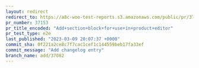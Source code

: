 ```yaml
---
layout: redirect
redirect_to: https://a8c-woo-test-reports.s3.amazonaws.com/public/pr/37153/e2e/index.html
pr_number: 37153
pr_title_encoded: "Add+section+block+for+use+in+product+editor"
pr_test_type: e2e
last_published: "2023-03-09 20:07:37 +0000"
commit_sha: 0f221a2ce8c7f7cac1cef1c144559beb17fa33ef
commit_message: "Add changelog entry"
branch_name: add/37082
---
```

